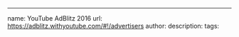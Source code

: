 ---
name: YouTube AdBlitz 2016
url: https://adblitz.withyoutube.com/#!/advertisers
author: 
description: 
tags: